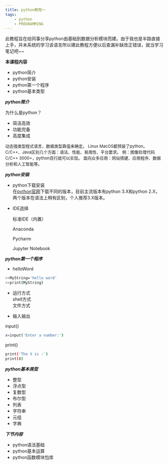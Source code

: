 ```yaml
---
title: python教程一
tags:
	- python
	- PROGRAMMING
---
```

此教程旨在给同事分享python由基础到数据分析模块而建。由于我也是半路直接上手，并未系统的学习该语言所以建此教程方便以后查漏补缺改正错误，就当学习笔记吧~~
    
**本课程内容**
- python简介
- python安装
- python第一个程序
- python基本类型

    
<!--more-->
***python简介***    

为什么是python？
* 简洁高效
* 功能完备
* 高度集成

<font  size=2 >动态强类型程式语言，数据类型靠值来确定。</font>
<font  size=2 >Linux MacOS都预装了python。</font>
<font  size=2 >C/C++、Java区别几个方面：语法、性能、易用性、平台要求。</font>
<font  size=2 >例：图像处理代码C/C++ 3000+，python百行就可以实现。</font>
<font  size=2 >面向众多应用：网站搭建、应用程序、数据分析和人工智能等。</font>
    
***python安装***   

* python下载安装    
在[python官网](https://www.python.org/)下载不同的版本，目前主流版本有python 3.X和python 2.X，两个版本在语法上稍有区别，个人推荐3.X版本。     

* IDE选择   

  标准IDE（内置）  
  
  Anaconda
  
  Pycharm
  
  Jupyter Notebook

***python第一个程序***    
* helloWord     
	
	
``` bash
>>MyString='hello word'
>>print(MyString)
```		
    
* 运行方式    
shell方式   
文件方式

* 输入输出  

input()     
``` bash
x=input('Enter a number:')
```     

print()  

``` bash
print('The X is :')     
print(X)
```     

***python基本类型***    
* 整型
* 浮点型
* 复数型
* 布尔型
* 列表
* 字符串
* 元组
* 字典

***下节内容***  

- python语法基础
- python基本运算
- python函数模块包库   
